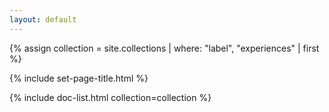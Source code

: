```yaml
---
layout: default
---
```


{% assign collection = site.collections | where: "label", "experiences" | first %}

{% include set-page-title.html %}

{% include doc-list.html collection=collection %}
